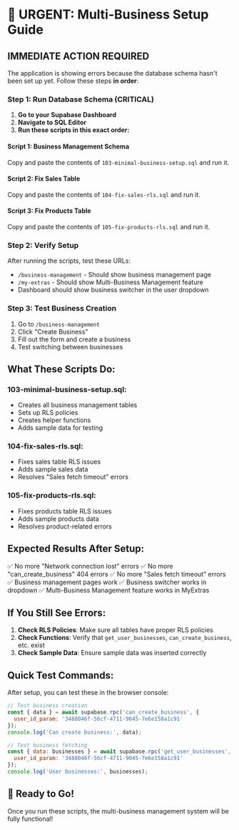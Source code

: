 # 🚨 URGENT: Multi-Business Setup Guide

## **IMMEDIATE ACTION REQUIRED**

The application is showing errors because the database schema hasn't been set up yet. Follow these steps **in order**:

### **Step 1: Run Database Schema (CRITICAL)**

1. **Go to your Supabase Dashboard**
2. **Navigate to SQL Editor**
3. **Run these scripts in this exact order:**

#### **Script 1: Business Management Schema**
Copy and paste the contents of `103-minimal-business-setup.sql` and run it.

#### **Script 2: Fix Sales Table**
Copy and paste the contents of `104-fix-sales-rls.sql` and run it.

#### **Script 3: Fix Products Table**
Copy and paste the contents of `105-fix-products-rls.sql` and run it.

### **Step 2: Verify Setup**

After running the scripts, test these URLs:
- `/business-management` - Should show business management page
- `/my-extras` - Should show Multi-Business Management feature
- Dashboard should show business switcher in the user dropdown

### **Step 3: Test Business Creation**

1. Go to `/business-management`
2. Click "Create Business"
3. Fill out the form and create a business
4. Test switching between businesses

## **What These Scripts Do:**

### **103-minimal-business-setup.sql:**
- Creates all business management tables
- Sets up RLS policies
- Creates helper functions
- Adds sample data for testing

### **104-fix-sales-rls.sql:**
- Fixes sales table RLS issues
- Adds sample sales data
- Resolves "Sales fetch timeout" errors

### **105-fix-products-rls.sql:**
- Fixes products table RLS issues
- Adds sample products data
- Resolves product-related errors

## **Expected Results After Setup:**

✅ No more "Network connection lost" errors
✅ No more "can_create_business" 404 errors
✅ No more "Sales fetch timeout" errors
✅ Business management pages work
✅ Business switcher works in dropdown
✅ Multi-Business Management feature works in MyExtras

## **If You Still See Errors:**

1. **Check RLS Policies**: Make sure all tables have proper RLS policies
2. **Check Functions**: Verify that `get_user_businesses`, `can_create_business`, etc. exist
3. **Check Sample Data**: Ensure sample data was inserted correctly

## **Quick Test Commands:**

After setup, you can test these in the browser console:

```javascript
// Test business creation
const { data } = await supabase.rpc('can_create_business', {
  user_id_param: '3488046f-56cf-4711-9045-7e6e158a1c91'
});
console.log('Can create business:', data);

// Test business fetching
const { data: businesses } = await supabase.rpc('get_user_businesses', {
  user_id_param: '3488046f-56cf-4711-9045-7e6e158a1c91'
});
console.log('User businesses:', businesses);
```

## **🚀 Ready to Go!**

Once you run these scripts, the multi-business management system will be fully functional!

